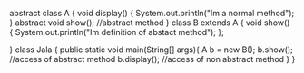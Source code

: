abstract class A
{
	void display()
	{
		System.out.println("Im a normal method");
	}
	abstract void show();  //abstract method
}
class B extends A
{
	void show()
	{
		System.out.println("Im definition of abstact method");
	};

}
class Jala {
	public static void main(String[] args){ 
			 A b = new B();
			 b.show(); //access of abstract method
			 b.display(); //access of non abstract method
	}
}
